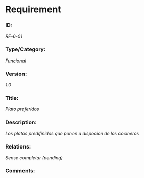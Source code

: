 # Requirement 
### ID: 
_RF-6-01_

### Type/Category: 
_Funcional_

### Version: 
_1.0_ 

### Title: 
_Plato preferidos_

### Description: 
_Los platos predifinidos que ponen a dispocion de los cocineros_

### Relations: 
_Sense completar (pending)_ 

### Comments:
